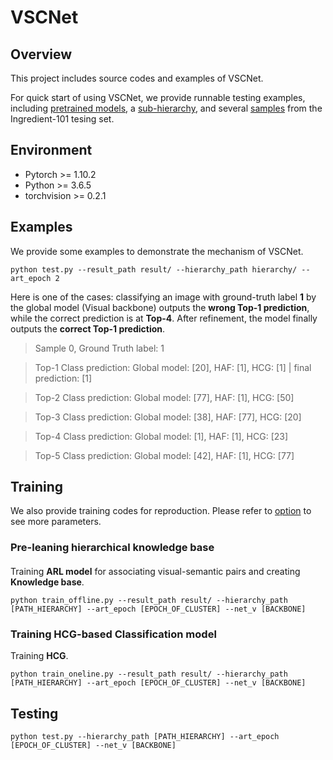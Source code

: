 # VSCNet
## Overview
This project includes source codes and examples of VSCNet. 

For quick start of using VSCNet, we provide runnable testing examples, including [pretrained models](./model_save/resnet18), a [sub-hierarchy](./hierarchy), and several [samples](./data_food101_demo) from the Ingredient-101 tesing set.
## Environment
* Pytorch >= 1.10.2
* Python >= 3.6.5
* torchvision >= 0.2.1
## Examples
We provide some examples to demonstrate the mechanism of VSCNet.

    python test.py --result_path result/ --hierarchy_path hierarchy/ --art_epoch 2

Here is one of the cases: classifying an image with ground-truth label **1** by the global model (Visual backbone) outputs the **wrong Top-1 prediction**, while the correct prediction is at **Top-4**. After refinement, the model finally outputs the **correct Top-1 prediction**.

> Sample 0, Ground Truth label: 1

> Top-1 Class prediction: Global model: [20], HAF: [1], HCG: [1] | final prediction: [1]

> Top-2 Class prediction: Global model: [77], HAF: [1], HCG: [50]

> Top-3 Class prediction: Global model: [38], HAF: [77], HCG: [20]

> Top-4 Class prediction: Global model: [1], HAF: [1], HCG: [23]

> Top-5 Class prediction: Global model: [42], HAF: [1], HCG: [77]


## Training
We also provide training codes for reproduction. Please refer to [option](./opts.py) to see more parameters.
### Pre-leaning hierarchical knowledge base
####
Training **ARL model** for associating visual-semantic pairs and creating **Knowledge base**.

    python train_offline.py --result_path result/ --hierarchy_path [PATH_HIERARCHY] --art_epoch [EPOCH_OF_CLUSTER] --net_v [BACKBONE]
### Training HCG-based Classification model
Training **HCG**.

    python train_oneline.py --result_path result/ --hierarchy_path [PATH_HIERARCHY] --art_epoch [EPOCH_OF_CLUSTER] --net_v [BACKBONE]
## Testing
    python test.py --hierarchy_path [PATH_HIERARCHY] --art_epoch [EPOCH_OF_CLUSTER] --net_v [BACKBONE]

